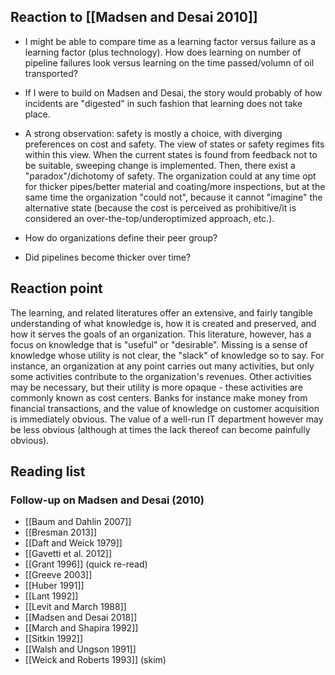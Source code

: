 ## Reaction to [[Madsen and Desai 2010]]

* I might be able to compare time as a learning factor versus failure as a learning factor (plus technology). How does learning on number of pipeline failures look versus learning on the time passed/volumn of oil transported?

* If I were to build on Madsen and Desai, the story would probably of how incidents are "digested" in such fashion that learning does not take place.

* A strong observation: safety is mostly a choice, with diverging preferences on cost and safety. The view of states or safety regimes fits within this view. When the current states is found from feedback not to be suitable, sweeping change is implemented. Then, there exist a "paradox"/dichotomy of safety. The organization could at any time opt for thicker pipes/better material and coating/more inspections, but at the same time the organization "could not", because it cannot "imagine" the alternative state (because the cost is perceived as prohibitive/it is considered an over-the-top/underoptimized approach, etc.).

* How do organizations define their peer group?

* Did pipelines become thicker over time?

## Reaction point

The learning, and related literatures offer an extensive, and fairly tangible understanding of what knowledge is, how it is created and preserved, and how it serves the goals of an organization. This literature, however, has a focus on knowledge that is "useful" or "desirable". Missing is a sense of knowledge whose utility is not clear, the "slack" of knowledge so to say. For instance, an organization at any point carries out many activities, but only some activities contribute to the organization's revenues. Other activities may be necessary, but their utility is more opaque - these activities are commonly known as cost centers. Banks for instance make money from financial transactions, and the value of knowledge on customer acquisition is immediately obvious. The value of a well-run IT department however may be less obvious (although at times the lack thereof can become painfully obvious).



## Reading  list

### Follow-up on Madsen and Desai (2010)

* [[Baum and Dahlin 2007]]
* [[Bresman 2013]]
* [[Daft and Weick 1979]]
* [[Gavetti et al. 2012]]
* [[Grant 1996]] (quick re-read)
* [[Greeve 2003]]
* [[Huber 1991]]
* [[Lant 1992]]
* [[Levit and March 1988]]
* [[Madsen and Desai 2018]]
* [[March and Shapira 1992]]
* [[Sitkin 1992]]
* [[Walsh and Ungson 1991]]
* [[Weick and Roberts 1993]] (skim)